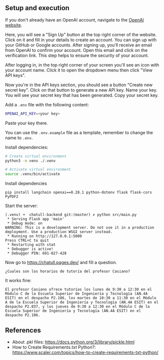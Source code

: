 ## Setup and execution

If you don't already have an OpenAI account, navigate to the [OpenAI website](https://www.openai.com/).

Here, you will see a "Sign Up" button at the top right corner of the website. Click on it and fill in your details to create an account. You can sign up with your GitHub or Google accounts. After signing up, you'll receive an email from OpenAI to confirm your account. Open this email and click on the verification link. This step helps to ensure the security of your account.

After logging in, in the top right corner of your screen you'll see an icon with your account name. Click it to open the dropdown menu then click "View API keys".

Now you're in the API keys section, you should see a button "Create new secret key". Click on that button to generate a new API key. Name your key. You will see your secret key that has been generated. Copy your secret key.

Add a `.env` file with the following content:

``` bash
OPENAI_API_KEY=<your key>
```
Paste your key there.

You can use the `.env.example` file as a template, remember to change the name to `.env`.

Install dependencies:

``` bash
# Create virtual environment
python3 -m venv ./.venv

# Activate virtual environment
source .venv/bin/activate
```

Install dependencies

```
pip install langchain openai==0.28.1 python-dotenv flask flask-cors PyPDF2 
```

Start the server:

```
(.venv) ➜  chatull-backend git:(master) ✗ python src/main.py 
 * Serving Flask app 'main'
 * Debug mode: on
WARNING: This is a development server. Do not use it in a production deployment. Use a production WSGI server instead.
 * Running on http://127.0.0.1:5000
Press CTRL+C to quit
 * Restarting with stat
 * Debugger is active!
 * Debugger PIN: 691-027-428
```

Now go to <https://chatull.pages.dev/> and fill a question.

```
¿Cuales son los horarios de tutoría del profesor Casiano?
```

It works fine:

```
El profesor Casiano ofrece tutorías los lunes de 9:30 a 12:30 en el Módulo C de la Escuela Superior de Ingeniería y Tecnología (AN.4A ESIT) en el despacho P2.106, los martes de 10:30 a 11:30 en el Módulo A de la Escuela Superior de Ingeniería y Tecnología (AN.4A ESIT) en el despacho P2.037, y los jueves de 9:30 a 12:30 en el Módulo C de la Escuela Superior de Ingeniería y Tecnología (AN.4A ESIT) en el despacho P2.106.
```

## References

* About .pkl files: <https://docs.python.org/3/library/pickle.html>
* How to Create Requirements.txt Python?: <https://www.scaler.com/topics/how-to-create-requirements-txt-python/>
